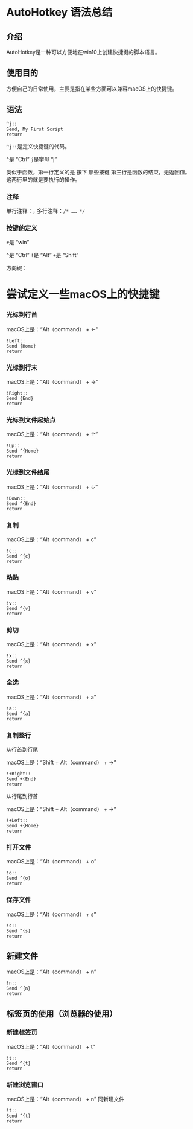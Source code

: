 # AutoHotkey 语法总结

## 介绍

AutoHotkey是一种可以方便地在win10上创建快捷键的脚本语言。

## 使用目的

方便自己的日常使用，主要是指在某些方面可以兼容macOS上的快捷键。

## 语法

```ahk
^j::
Send, My First Script
return
```

```^j::```是定义快捷键的代码。

```^```是 “Ctrl”
```j```是字母 “j”

类似于函数，第一行定义的是 按下 那些按键
第三行是函数的结束，无返回值。
这两行里的就是要执行的操作。

### 注释

单行注释：```;```
多行注释：```/* …… */```

### 按键的定义

```#```是 “win”

```^```是 “Ctrl”
```!```是 “Alt”
```+```是 “Shift”

方向键：


# 尝试定义一些macOS上的快捷键

### 光标到行首

macOS上是：“Alt（command） + $\leftarrow$”
 ```
!Left::
Send {Home}
return
```

### 光标到行末

macOS上是：“Alt（command） + $\rightarrow$”

```
!Right::
Send {End}
return
```

### 光标到文件起始点

macOS上是：“Alt（command） + $\uparrow$”

```
!Up::
Send ^{Home}
return
```

### 光标到文件结尾

macOS上是：“Alt（command） + $\downarrow$”

```
!Down::
Send ^{End}
return
```

### 复制

macOS上是：“Alt（command） + c”

```
!c::
Send ^{c}
return
```

### 粘贴

macOS上是：“Alt（command） + v”

```
!v::
Send ^{v}
return
```

### 剪切

macOS上是：“Alt（command） + x”

```
!x::
Send ^{x}
return
```

### 全选

macOS上是：“Alt（command） + a”

```
!a::
Send ^{a}
return
```

### 复制整行

从行首到行尾

macOS上是：“Shift + Alt（command） + $\rightarrow$”

```
!+Right::
Send +{End}
return
```

从行尾到行首

macOS上是：“Shift + Alt（command） + $\rightarrow$”

```
!+Left::
Send +{Home}
return
```


### 打开文件

macOS上是：“Alt（command） + o”

```
!o::
Send ^{o}
return
```

### 保存文件

macOS上是：“Alt（command） + s”

```
!s::
Send ^{s}
return
```

## 新建文件

macOS上是：“Alt（command） + n”

```
!n::
Send ^{n}
return
```

## 标签页的使用（浏览器的使用）

### 新建标签页

macOS上是：“Alt（command） + t”
```
!t::
Send ^{t}
return
```

### 新建浏览窗口

macOS上是：“Alt（command） + n”
同新建文件

```{.line-numbers}
!t::
Send ^{t}
return
```